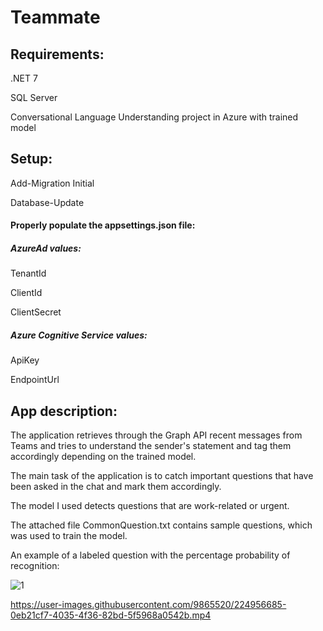 # Teammate

## Requirements:

.NET 7

SQL Server

Conversational Language Understanding project in Azure with trained model

## Setup:

Add-Migration Initial

Database-Update

#### Properly populate the appsettings.json file:

##### AzureAd values:

TenantId

ClientId

ClientSecret

##### Azure Cognitive Service values:

ApiKey

EndpointUrl

## App description:

The application retrieves through the Graph API recent messages from Teams and tries to understand the sender's statement and tag them accordingly depending on the trained model.

The main task of the application is to catch important questions that have been asked in the chat and mark them accordingly.

The model I used detects questions that are work-related or urgent.

The attached file CommonQuestion.txt contains sample questions, which was used to train the model.

An example of a labeled question with the percentage probability of recognition:

![1](https://user-images.githubusercontent.com/9865520/224850955-ecee012d-e9fe-419a-adbb-d5ef10011076.png)


https://user-images.githubusercontent.com/9865520/224956685-0eb21cf7-4035-4f36-82bd-5f5968a0542b.mp4

